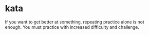 # kata
If you want to get better at something, repeating practice alone is not enough. You must practice with increased difficulty and challenge.
